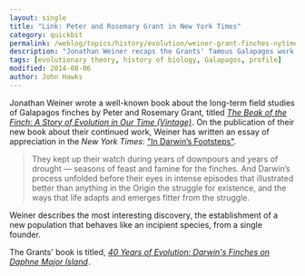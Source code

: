 ```yaml
---
layout: single
title: "Link: Peter and Rosemary Grant in New York Times"
category: quickbit
permalink: /weblog/topics/history/evolution/weiner-grant-finches-nytimes-2014.html
description: "Jonathan Weiner recaps the Grants' famous Galapagos work in an essay."
tags: [evolutionary theory, history of biology, Galapagos, profile]
modified: 2014-08-06
author: John Hawks
---
```


Jonathan Weiner wrote a well-known book about the long-term field studies of Galapagos finches by Peter and Rosemary Grant, titled <em><a href="http://www.amazon.com/gp/product/B00JNQMLDG/ref=as_li_tl?ie=UTF8&camp=1789&creative=390957&creativeASIN=B00JNQMLDG&linkCode=as2&tag=johnhawksanth-20&linkId=PYON2YTC5BUDTQLO">The Beak of the Finch: A Story of Evolution in Our Time (Vintage)</a><img src="http://ir-na.amazon-adsystem.com/e/ir?t=johnhawksanth-20&l=as2&o=1&a=B00JNQMLDG" width="1" height="1" border="0" alt="" style="border:none !important; margin:0px !important;" /></em>. On the publication of their new book about their continued work, Weiner has written an essay of appreciation in the <em>New York Times</em>: <a href="http://www.nytimes.com/2014/08/05/science/in-darwins-footsteps.html">"In Darwin’s Footsteps"</a>.


<blockquote>They kept up their watch during years of downpours and years of drought — seasons of feast and famine for the finches. And Darwin’s process unfolded before their eyes in intense episodes that illustrated better than anything in the Origin the struggle for existence, and the ways that life adapts and emerges fitter from the struggle.</blockquote>

Weiner describes the most interesting discovery, the establishment of a new population that behaves like an incipient species, from a single founder. 

The Grants' book is titled, <em><a href="http://www.amazon.com/gp/product/B00I14UUTS/ref=as_li_tl?ie=UTF8&camp=1789&creative=390957&creativeASIN=B00I14UUTS&linkCode=as2&tag=johnhawksanth-20&linkId=U2XQ4EDB35BLXBCB">40 Years of Evolution: Darwin's Finches on Daphne Major Island</a><img src="http://ir-na.amazon-adsystem.com/e/ir?t=johnhawksanth-20&l=as2&o=1&a=B00I14UUTS" width="1" height="1" border="0" alt="" style="border:none !important; margin:0px !important;" /></em>. 
